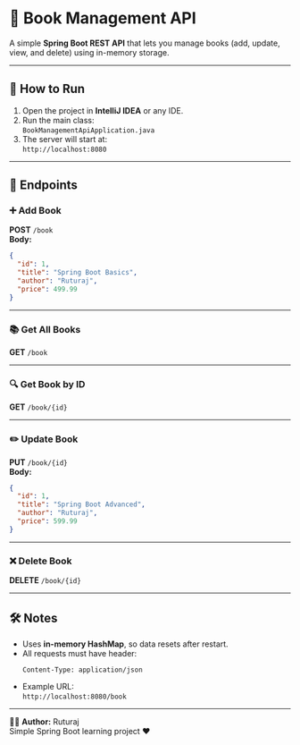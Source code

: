 # 📘 Book Management API

A simple **Spring Boot REST API** that lets you manage books (add, update, view, and delete) using in-memory storage.

---

## 🚀 How to Run

1. Open the project in **IntelliJ IDEA** or any IDE.  
2. Run the main class:  
   `BookManagementApiApplication.java`  
3. The server will start at:  
   `http://localhost:8080`

---

## 🧩 Endpoints

### ➕ Add Book  
**POST** `/book`  
**Body:**
```json
{
  "id": 1,
  "title": "Spring Boot Basics",
  "author": "Ruturaj",
  "price": 499.99
}
```

---

### 📚 Get All Books  
**GET** `/book`

---

### 🔍 Get Book by ID  
**GET** `/book/{id}`

---

### ✏️ Update Book  
**PUT** `/book/{id}`  
**Body:**
```json
{
  "id": 1,
  "title": "Spring Boot Advanced",
  "author": "Ruturaj",
  "price": 599.99
}
```

---

### ❌ Delete Book  
**DELETE** `/book/{id}`

---

## 🛠 Notes

- Uses **in-memory HashMap**, so data resets after restart.  
- All requests must have header:
  ```
  Content-Type: application/json
  ```
- Example URL:  
  `http://localhost:8080/book`

---

👨‍💻 **Author:** Ruturaj  
Simple Spring Boot learning project ❤️
